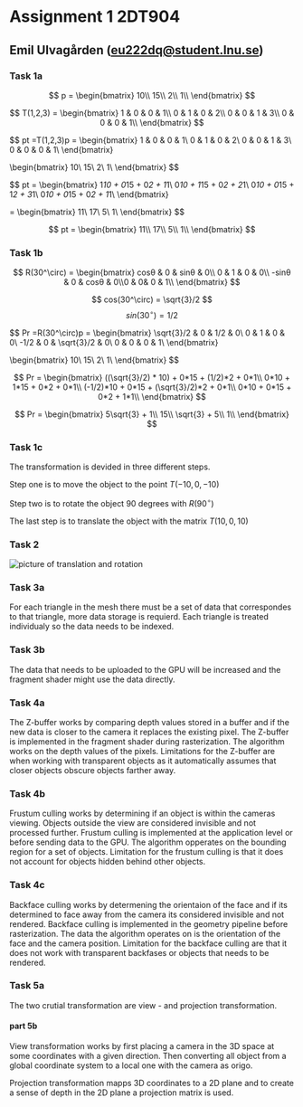 # Assignment 1 2DT904

## Emil Ulvagården (<eu222dq@student.lnu.se>)

### Task 1a

$$ p = \begin{bmatrix}
10\\
15\\
2\\
1\\
\end{bmatrix}
$$

$$ T(1,2,3) = \begin{bmatrix}
1 & 0 & 0 & 1\\
0 & 1 & 0 & 2\\
0 & 0 & 1 & 3\\
0 & 0 & 0 & 1\\
\end{bmatrix} $$

$$ pt =T(1,2,3)p = \begin{bmatrix}
1 & 0 & 0 & 1\\
0 & 1 & 0 & 2\\
0 & 0 & 1 & 3\\
0 & 0 & 0 & 1\\
\end{bmatrix}

\begin{bmatrix}
10\\
15\\
2\\
1\\
\end{bmatrix}
$$

$$ pt = \begin{bmatrix}
1*10 + 0*15 + 0*2 + 1*1\\
0*10 + 1*15 + 0*2 + 2*1\\
0*10 + 0*15 + 1*2 + 3*1\\
0*10 + 0*15 + 0*2 + 1*1\\
\end{bmatrix}

= \begin{bmatrix}
11\\
17\\
5\\
1\\
\end{bmatrix}
$$

$$ pt = \begin{bmatrix}
11\\
17\\
5\\
1\\
\end{bmatrix}
$$

### Task 1b

$$ R(30^\circ) = \begin{bmatrix}
cosθ & 0 & sinθ & 0\\
0 & ​1 & 0 & 0\\
-sinθ & 0 & cosθ & 0\\
​0 & 0& 0 & 1​\\
\end{bmatrix}
$$

$$ cos(30^\circ) = \sqrt{3}/2 $$
$$ sin(30^\circ) = 1/2 $$

$$ Pr =R(30^\circ)p = \begin{bmatrix}
\sqrt{3}/2 & 0 & 1/2 & 0\\
0 & ​1 & 0 & 0\\
-1/2 & 0 & \sqrt{3}/2 & 0\\
​0 & 0 & 0 & 1​\\
\end{bmatrix}

\begin{bmatrix}
10\\
15\\
2\\
1\\
\end{bmatrix}
$$

$$ Pr = \begin{bmatrix}
((\sqrt{3}/2) * 10) + 0*15 + (1/2)*2 + 0*1\\
0*10 + 1*15 + 0*2 + 0*1\\
(-1/2)*10 + 0*15 + (\sqrt{3}/2)*2 + 0*1\\
0*10 + 0*15 + 0*2 + 1*1\\
\end{bmatrix}
$$

$$ Pr = \begin{bmatrix}
5\sqrt{3} + 1\\
15\\
\sqrt{3} + 5\\
1\\
\end{bmatrix}
$$

### Task 1c

The transformation is devided in three different steps.

Step one is to move the object to the point $T(-10,0,-10)$

Step two is to rotate the object 90 degrees with $R(90^\circ)$

The last step is to translate the object with the matrix $T(10,0,10)$

### Task 2

![picture of translation and rotation](./Task2.png)

### Task 3a

For each triangle in the mesh there must be a set of data that correspondes to that triangle, more data storage is requierd. Each triangle is treated individualy so the data needs to be indexed.

### Task 3b

The data that needs to be uploaded to the GPU will be increased and the fragment shader might use the data directly.

### Task 4a

The Z-buffer works by comparing depth values stored in a buffer and if the new data is closer to the camera it replaces the existing pixel. The Z-buffer is implemented in the fragment shader during rasterization. The algorithm works on the depth values of the pixels. Limitations for the Z-buffer are when working with transparent objects as it automatically assumes that closer objects obscure objects farther away.

### Task 4b

Frustum culling works by determining if an object is within the cameras viewing. Objects outside the view are considered invisible and not processed further. Frustum culling is implemented at the application level or before sending data to the GPU. The algorithm opperates on the bounding region for a set of objects. Limitation for the frustum culling is that it does not account for objects hidden behind other objects.

### Task 4c

Backface culling works by determening the orientaion of the face and if its determined to face away from the camera its considered invisible and not rendered. Backface culling is implemented in the geometry pipeline before rasterization. The data the algorithm operates on is the orientation of the face and the camera position. Limitation for the backface culling are that it does not work with transparent backfases or objects that needs to be rendered.

### Task 5a

The two crutial transformation are view - and projection transformation.

#### part 5b

View transformation works by first placing a camera in the 3D space at some coordinates with a given direction. Then converting all object from a global coordinate system to a local one with the camera as origo.

Projection transformation mapps 3D coordinates to a 2D plane and to create a sense of depth in the 2D plane a projection matrix is used.
